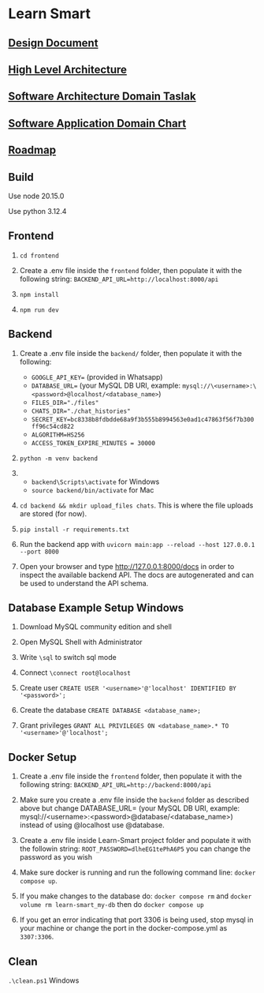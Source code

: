 # Learn Smart

## [Design Document](https://docs.google.com/document/d/1yBGZlqTAZuNbOirmpqzgfHXvrq4RJoF7VfEGX3V5clY/edit#heading=h.yr1n1w74g294)

## [High Level Architecture](https://app.diagrams.net/#G1Xt1IQutJySTuM8h47ZfxEwFGxCOxfnQR#%7B%22pageId%22%3A%22WgwmZhFJbQ_Y9UpnWUmw%22%7D)

## [Software Architecture Domain Taslak](https://docs.google.com/document/d/1h_BqT49P4DqD8VypANlMgdfN1WFtN8ua21FydvSJa9M/edit)

## [Software Application Domain Chart](https://app.diagrams.net/#G1dG1N9txHlM9Nq-ffLHRjDzezJM5rkmxY#%7B%22pageId%22%3A%22b5b7bab2-c9e2-2cf4-8b2a-24fd1a2a6d21%22%7D)

## [Roadmap](https://docs.google.com/document/d/1RZOr8Z2wiJ9KE8IRMvFYCXnN--1jCvMNxdqoBKGoteU/edit?usp=sharing)

## Build

Use node 20.15.0

Use python 3.12.4

## Frontend

1. `cd frontend`

2. Create a .env file inside the `frontend` folder, then populate it with the following string: `BACKEND_API_URL=http://localhost:8000/api`

3. `npm install`

4. `npm run dev`

## Backend

1. Create a .env file inside the `backend/` folder, then populate it with the following:

    * `GOOGLE_API_KEY=` (provided in Whatsapp)
    * `DATABASE_URL=` (your MySQL DB URI, example: `mysql://\<username>:\<password>@localhost/<database_name>`)
    * `FILES_DIR="./files"`
    * `CHATS_DIR="./chat_histories"`
    * `SECRET_KEY=bc8338b8fdbdde68a9f3b555b8994563e0ad1c47863f56f7b300ff96c54cd822`
    * `ALGORITHM=HS256`
    * `ACCESS_TOKEN_EXPIRE_MINUTES = 30000`

2. `python -m venv backend`

3. * `backend\Scripts\activate` for Windows
   * `source backend/bin/activate` for Mac

4. `cd backend && mkdir upload_files chats`. This is where the file uploads are stored (for now).

5. `pip install -r requirements.txt`

6. Run the backend app with `uvicorn main:app --reload --host 127.0.0.1 --port 8000`

7. Open your browser and type http://127.0.0.1:8000/docs in order to inspect the available backend API. The docs are autogenerated and can be used to understand the API schema.

## Database Example Setup Windows

1. Download MySQL community edition and shell

2. Open MySQL Shell with Administrator

3. Write `\sql` to switch sql mode

4. Connect `\connect root@localhost`

5. Create user `CREATE USER '<username>'@'localhost' IDENTIFIED BY '<password>';`

6. Create the database `CREATE DATABASE <database_name>;`

7. Grant privileges `GRANT ALL PRIVILEGES ON <database_name>.* TO '<username>'@'localhost';`

## Docker Setup

1. Create a .env file inside the `frontend` folder, then populate it with the following string: `BACKEND_API_URL=http://backend:8000/api`

2. Make sure you create a .env file inside the `backend` folder as described above but change DATABASE_URL= (your MySQL DB URI, example: mysql://\<username>:\<password>@database/<database_name>) instead of using @localhost use @database.

4. Create a .env file inside Learn-Smart project folder and populate it with the followin string: `ROOT_PASSWORD=dlheEG1tePhA6P5` you can change the password as you wish

5. Make sure docker is running and run the following command line: `docker compose up`. 

6. If you make changes to the database do: `docker compose rm` and `docker volume rm learn-smart_my-db` then do `docker compose up`

7. If you get an error indicating that port 3306 is being used, stop mysql in your machine or change the port in the docker-compose.yml as `3307:3306`.

## Clean

`.\clean.ps1` Windows
